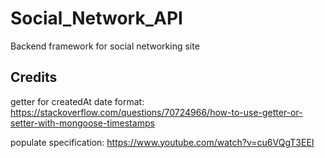 # Social_Network_API
Backend framework for social networking site

## Credits

getter for createdAt date format:
https://stackoverflow.com/questions/70724966/how-to-use-getter-or-setter-with-mongoose-timestamps

populate specification:
https://www.youtube.com/watch?v=cu6VQgT3EEI
